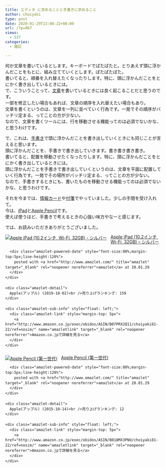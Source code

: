 ```yaml
---
title: エディタ に求めることと手書きに求めること
author: choiyaki
type: post
date: 2020-01-29T13:08:22+00:00
url: /?p=867
views:
  - 537
categories:
  - 雑記

---
```

何か文章を書いているとします。キーボードでぱたぱたと。とりあえず頭に浮かんだことをもとに、組み立てていくとします。ぱたぱたぱた。  
書いてると、順番を入れ替えたくなったりします。特に、頭に浮かんだことをとにかく書き出しているときには。  
で、こういうことって、[文章][1]を書いているときには良く起こることだと思うのです。  
一部を修正したい場合もあれば、文章の順序を入れ替えたい場合もあり。  
文章を書くというのは、文章を一列に並べていく行為です。一発でその順序がバッチリ定まる、ってことの方が少ない。  
なので、文章を書くツールには、行を移動させる機能ってのは必須でないかな、と思うわけです。

で、これは、[手書き][2]で頭に浮かんだことを書き出していくときにも同じことが言えると思います。  
頭に浮かんだことを、手書きで書き出していきます。書き書き書き書き。  
書いてると、配置を移動させたくなったりします。特に、頭に浮かんだことをとにかく書き出しているときには。  
頭に浮かんだことを手書きで書き出していくというのは、文章を平面に配置していく行為です。一発でその場所がバッチリ定まる、ってことの方が少ない。  
なので、手書きするときにも、書いたものを移動させる機能ってのは必須でないかな、と思うわけです。

それを今までは、[情報カード][3]や[付箋][4]でやっていました。少しの手間を受け入れて。  
今は、[iPad][5]と[Apple Pencil][6]です。  
使えば使うほど、手書きで考えるときの心強い味方やなーと感じます。

では、お読みいただきありがとうございました。

<div class="amazlet-box" style="margin-bottom:0px;">
  <div class="amazlet-image" style="float:left;margin:0px 12px 1px 0px;">
    <a href="http://www.amazon.co.jp/exec/obidos/ASIN/B07PRX2Q11/choiyaki81-22/ref=nosim/" name="amazletlink" target="_blank" rel="noopener noreferrer"><img src="https://i2.wp.com/images-fe.ssl-images-amazon.com/images/I/41BNacLh3QL._SL160_.jpg?w=660&#038;ssl=1" alt="Apple iPad (10.2インチ, Wi-Fi, 32GB) - シルバー" style="border: none;" data-recalc-dims="1" /></a>
  </div>
  
  <div class="amazlet-info" style="line-height:120%; margin-bottom: 10px">
    <div class="amazlet-name" style="margin-bottom:10px;line-height:120%">
      <a href="http://www.amazon.co.jp/exec/obidos/ASIN/B07PRX2Q11/choiyaki81-22/ref=nosim/" name="amazletlink" target="_blank" rel="noopener noreferrer">Apple iPad (10.2インチ, Wi-Fi, 32GB) &#8211; シルバー</a></p> 
      
      <div class="amazlet-powered-date" style="font-size:80%;margin-top:5px;line-height:120%">
        posted with <a href="http://www.amazlet.com/" title="amazlet" target="_blank" rel="noopener noreferrer">amazlet</a> at 20.01.29
      </div>
    </div>
    
    <div class="amazlet-detail">
      Apple(アップル) (2019-10-02)<br />売り上げランキング: 159
    </div>
    
    <div class="amazlet-sub-info" style="float: left;">
      <div class="amazlet-link" style="margin-top: 5px">
        <a href="http://www.amazon.co.jp/exec/obidos/ASIN/B07PRX2Q11/choiyaki81-22/ref=nosim/" name="amazletlink" target="_blank" rel="noopener noreferrer">Amazon.co.jpで詳細を見る</a>
      </div>
    </div>
  </div>
  
  <div class="amazlet-footer" style="clear: left">
  </div>
</div>

<div class="amazlet-box" style="margin-bottom:0px;">
  <div class="amazlet-image" style="float:left;margin:0px 12px 1px 0px;">
    <a href="http://www.amazon.co.jp/exec/obidos/ASIN/B018MX3PNU/choiyaki81-22/ref=nosim/" name="amazletlink" target="_blank" rel="noopener noreferrer"><img src="https://i0.wp.com/images-fe.ssl-images-amazon.com/images/I/11Yen4yb0wL._SL160_.jpg?w=660&#038;ssl=1" alt="Apple Pencil (第一世代)" style="border: none;" data-recalc-dims="1" /></a>
  </div>
  
  <div class="amazlet-info" style="line-height:120%; margin-bottom: 10px">
    <div class="amazlet-name" style="margin-bottom:10px;line-height:120%">
      <a href="http://www.amazon.co.jp/exec/obidos/ASIN/B018MX3PNU/choiyaki81-22/ref=nosim/" name="amazletlink" target="_blank" rel="noopener noreferrer">Apple Pencil (第一世代)</a></p> 
      
      <div class="amazlet-powered-date" style="font-size:80%;margin-top:5px;line-height:120%">
        posted with <a href="http://www.amazlet.com/" title="amazlet" target="_blank" rel="noopener noreferrer">amazlet</a> at 20.01.29
      </div>
    </div>
    
    <div class="amazlet-detail">
      Apple(アップル) (2015-10-14)<br />売り上げランキング: 12
    </div>
    
    <div class="amazlet-sub-info" style="float: left;">
      <div class="amazlet-link" style="margin-top: 5px">
        <a href="http://www.amazon.co.jp/exec/obidos/ASIN/B018MX3PNU/choiyaki81-22/ref=nosim/" name="amazletlink" target="_blank" rel="noopener noreferrer">Amazon.co.jpで詳細を見る</a>
      </div>
    </div>
  </div>
  
  <div class="amazlet-footer" style="clear: left">
  </div>
</div>

 [1]: https://scrapbox.io/choiyaki-hondana/%E6%96%87%E7%AB%A0
 [2]: https://scrapbox.io/choiyaki-hondana/%E6%89%8B%E6%9B%B8%E3%81%8D
 [3]: https://scrapbox.io/choiyaki-hondana/%E6%83%85%E5%A0%B1%E3%82%AB%E3%83%BC%E3%83%89
 [4]: https://scrapbox.io/choiyaki-hondana/%E4%BB%98%E7%AE%8B
 [5]: https://scrapbox.io/choiyaki-hondana/iPad
 [6]: https://scrapbox.io/choiyaki-hondana/Apple_Pencil